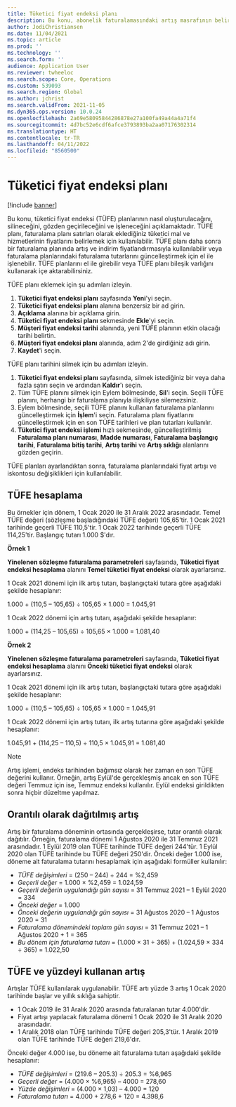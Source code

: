```yaml
---
title: Tüketici fiyat endeksi planı
description: Bu konu, abonelik faturalamasındaki artış masrafının belirlenmesine yardımcı olmak amacıyla, internetten elde ettiğiniz tüketici fiyat endeksi (TÜFE) planlarının listesinin nasıl oluşturulacağını açıklamaktadır.
author: JodiChristiansen
ms.date: 11/04/2021
ms.topic: article
ms.prod: ''
ms.technology: ''
ms.search.form: ''
audience: Application User
ms.reviewer: twheeloc
ms.search.scope: Core, Operations
ms.custom: 539093
ms.search.region: Global
ms.author: jchrist
ms.search.validFrom: 2021-11-05
ms.dyn365.ops.version: 10.0.24
ms.openlocfilehash: 2a69e58095844286878e27a100fa49a44a4a71f4
ms.sourcegitcommit: 4d7bc52e6cdf6afce3793893ba2aa07176302314
ms.translationtype: HT
ms.contentlocale: tr-TR
ms.lasthandoff: 04/11/2022
ms.locfileid: "8560500"
---
```

# <a name="consumer-price-index-schedule"></a>Tüketici fiyat endeksi planı

[!include [banner](../includes/banner.md)]

Bu konu, tüketici fiyat endeksi (TÜFE) planlarının nasıl oluşturulacağını, silineceğini, gözden geçirileceğini ve işleneceğini açıklamaktadır. TÜFE planı, faturalama planı satırları olarak eklediğiniz tüketici mal ve hizmetlerinin fiyatlarını belirlemek için kullanılabilir. TÜFE planı daha sonra bir faturalama planında artış ve indirim fiyatlandırmasıyla kullanılabilir veya faturalama planlarındaki faturalama tutarlarını güncelleştirmek için el ile işlenebilir. TÜFE planlarını el ile girebilir veya TÜFE planı bileşik varlığını kullanarak içe aktarabilirsiniz.

TÜFE planı eklemek için şu adımları izleyin.

1. **Tüketici fiyat endeksi planı** sayfasında **Yeni**'yi seçin.
2. **Tüketici fiyat endeksi planı** alanına benzersiz bir ad girin.
3. **Açıklama** alanına bir açıklama girin.
4. **Tüketici fiyat endeksi planı** sekmesinde **Ekle**'yi seçin.
5. **Müşteri fiyat endeksi tarihi** alanında, yeni TÜFE planının etkin olacağı tarihi belirtin.
6. **Müşteri fiyat endeksi planı** alanında, adım 2'de girdiğiniz adı girin.
7. **Kaydet**'i seçin.

TÜFE planı tarihini silmek için bu adımları izleyin.

1. **Tüketici fiyat endeksi planı** sayfasında, silmek istediğiniz bir veya daha fazla satırı seçin ve ardından **Kaldır**'ı seçin.
2. Tüm TÜFE planını silmek için Eylem bölmesinde, **Sil**'i seçin. Seçili TÜFE planını, herhangi bir faturalama planıyla ilişkiliyse silemezsiniz.
3. Eylem bölmesinde, seçili TÜFE planını kullanan faturalama planlarını güncelleştirmek için **İşlem**'i seçin. Faturalama planı fiyatlarını güncelleştirmek için en son TÜFE tarihleri ve plan tutarları kullanılır.
4. **Tüketici fiyat endeksi işlemi** hızlı sekmesinde, güncelleştirilmiş **Faturalama planı numarası**, **Madde numarası**, **Faturalama başlangıç tarihi**, **Faturalama bitiş tarihi**, **Artış tarihi** ve **Artış sıklığı** alanlarını gözden geçirin.

TÜFE planları ayarlandıktan sonra, faturalama planlarındaki fiyat artışı ve iskontosu değişiklikleri için kullanılabilir.

## <a name="cpi-calculation"></a>TÜFE hesaplama

Bu örnekler için dönem, 1 Ocak 2020 ile 31 Aralık 2022 arasındadır. Temel TÜFE değeri (sözleşme başladığındaki TÜFE değeri) 105,65'tir. 1 Ocak 2021 tarihinde geçerli TÜFE 110,5'tir. 1 Ocak 2022 tarihinde geçerli TÜFE 114,25'tir. Başlangıç tutarı 1.000 $'dır.

**Örnek 1**

**Yinelenen sözleşme faturalama parametreleri** sayfasında, **Tüketici fiyat endeksi hesaplama** alanını **Temel tüketici fiyat endeksi** olarak ayarlarsınız.

1 Ocak 2021 dönemi için ilk artış tutarı, başlangıçtaki tutara göre aşağıdaki şekilde hesaplanır:

1.000 + (110,5 – 105,65) &divide; 105,65 &times; 1.000 = 1.045,91

1 Ocak 2022 dönemi için artış tutarı, aşağıdaki şekilde hesaplanır:

1.000 + (114,25 – 105,65) &divide; 105,65 &times; 1.000 = 1.081,40

**Örnek 2**

**Yinelenen sözleşme faturalama parametreleri** sayfasında, **Tüketici fiyat endeksi hesaplama** alanını **Önceki tüketici fiyat endeksi** olarak ayarlarsınız.

1 Ocak 2021 dönemi için ilk artış tutarı, başlangıçtaki tutara göre aşağıdaki şekilde hesaplanır:

1.000 + (110,5 – 105,65) &divide; 105,65 &times; 1.000 = 1.045,91

1 Ocak 2022 dönemi için artış tutarı, ilk artış tutarına göre aşağıdaki şekilde hesaplanır:

1.045,91 + (114,25 – 110,5) &divide; 110,5 &times; 1.045,91 = 1.081,40

> [!NOTE]
> Artış işlemi, endeks tarihinden bağımsız olarak her zaman en son TÜFE değerini kullanır. Örneğin, artış Eylül'de gerçekleşmiş ancak en son TÜFE değeri Temmuz için ise, Temmuz endeksi kullanılır. Eylül endeksi girildikten sonra hiçbir düzeltme yapılmaz.

## <a name="prorated-escalation"></a>Orantılı olarak dağıtılmış artış

Artış bir faturalama döneminin ortasında gerçekleşirse, tutar orantılı olarak dağıtılır. Örneğin, faturalama dönemi 1 Ağustos 2020 ile 31 Temmuz 2021 arasındadır. 1 Eylül 2019 olan TÜFE tarihinde TÜFE değeri 244'tür. 1 Eylül 2020 olan TÜFE tarihinde bu TÜFE değeri 250'dir. Önceki değer 1.000 ise, döneme ait faturalama tutarını hesaplamak için aşağıdaki formüller kullanılır:

* *TÜFE değişimleri* = (250 – 244) &divide; 244 = %2,459
* *Geçerli değer* = 1.000 &times; %2,459 = 1.024,59
* *Geçerli değerin uygulandığı gün sayısı* = 31 Temmuz 2021 – 1 Eylül 2020 = 334
* *Önceki değer* = 1.000
* *Önceki değerin uygulandığı gün sayısı* = 31 Ağustos 2020 – 1 Ağustos 2020 = 31
* *Faturalama dönemindeki toplam gün sayısı* = 31 Temmuz 2021 – 1 Ağustos 2020 + 1 = 365
* *Bu dönem için faturalama tutarı* = (1.000 &times; 31 &divide; 365) + (1.024,59 &times; 334 &divide; 365) = 1.022,50

## <a name="escalation-that-uses-the-cpi-and-percentage"></a>TÜFE ve yüzdeyi kullanan artış

Artışlar TÜFE kullanılarak uygulanabilir. TÜFE artı yüzde 3 artış 1 Ocak 2020 tarihinde başlar ve yıllık sıklığa sahiptir.

- 1 Ocak 2019 ile 31 Aralık 2020 arasında faturalanan tutar 4.000'dir.
- Fiyat artışı yapılacak faturalama dönemi 1 Ocak 2020 ile 31 Aralık 2020 arasındadır.
- 1 Aralık 2018 olan TÜFE tarihinde TÜFE değeri 205,3'tür. 1 Aralık 2019 olan TÜFE tarihinde TÜFE değeri 219,6'dır.

Önceki değer 4.000 ise, bu döneme ait faturalama tutarı aşağıdaki şekilde hesaplanır:

- *TÜFE değişimleri* = (219.6 – 205.3) &divide; 205.3 = %6,965
- *Geçerli değer* = (4.000 &times; %6,965) – 4000 = 278,60
- *Yüzde değişimleri* = (4.000 &times; 1,03) – 4.000 = 120
- *Faturalama tutarı* = 4.000 + 278,6 + 120 = 4.398,6
